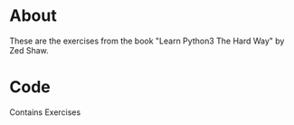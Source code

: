 # About
These are the exercises from the book "Learn Python3 The Hard Way" by Zed Shaw.

# Code
Contains Exercises
